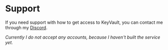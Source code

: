 # Support

If you need support with how to get access to KeyVault,
you can contact me through my [Discord](https://discord.gg/FkbjCkj).

_Currently I do not accept any accounts, because I haven't built the service yet._